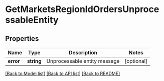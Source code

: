 # GetMarketsRegionIdOrdersUnprocessableEntity

## Properties
Name | Type | Description | Notes
------------ | ------------- | ------------- | -------------
**error** | **string** | Unprocessable entity message | [optional] 

[[Back to Model list]](../../README.md#documentation-for-models) [[Back to API list]](../../README.md#documentation-for-api-endpoints) [[Back to README]](../../README.md)

